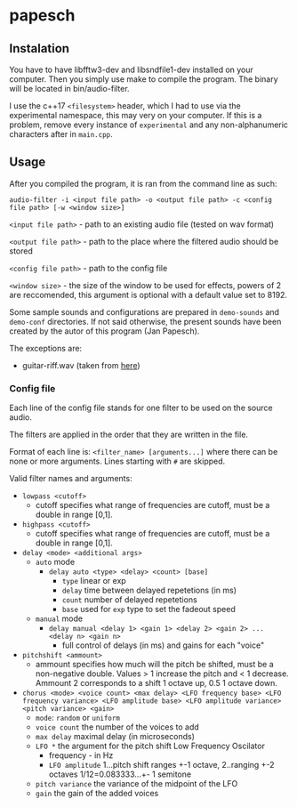 # papesch

## Instalation

You have to have libfftw3-dev and libsndfile1-dev installed on your computer.
Then you simply use make to compile the program. The binary will be located in bin/audio-filter.

I use the c++17 `<filesystem>` header, which I had to use via the experimental namespace, this may very
on your computer. If this is a problem, remove every instance of `experimental` and any non-alphanumeric characters after
in `main.cpp`.

## Usage

After you compiled the program, it is ran from the command line as such:

`audio-filter -i <input file path> -o <output file path> -c <config file path> [-w <window size>]`

`<input file path>` - path to an existing audio file (tested on wav format)

`<output file path>` - path to the place where the filtered audio should be stored

`<config file path>` - path to the config file

`<window size>` - the size of the window to be used for effects, powers of 2 are reccomended, this argument is optional with a default value set to 8192.

Some sample sounds and configurations are prepared in `demo-sounds` and `demo-conf` directories.
If not said otherwise, the present sounds have been created by the autor of this program (Jan Papesch).

The exceptions are:

- guitar-riff.wav (taken from [here](https://freesound.org/people/pitx/sounds/16063/))

### Config file

Each line of the config file stands for one filter to be used on the source audio.

The filters are applied in the order that they are written in the file.

Format of each line is: `<filter_name> [arguments...]` where there can be none or more arguments.
Lines starting with `#` are skipped.

Valid filter names and arguments:

- `lowpass <cutoff>`
  - cutoff specifies what range of frequencies are cutoff, must be a double in range [0,1].
- `highpass <cutoff>`
  - cutoff specifies what range of frequencies are cutoff, must be a double in range [0,1].
- `delay <mode> <additional args>`
  - `auto` mode
    - `delay auto <type> <delay> <count> [base]`
      - `type` linear or exp
      - `delay` time between delayed repetetions (in ms)
      - `count` number of delayed repetetions
      - `base` used for `exp` type to set the fadeout speed
  - `manual` mode
    - `delay manual <delay 1> <gain 1> <delay 2> <gain 2> ... <delay n> <gain n>`
      - full control of delays (in ms) and gains for each "voice"
- `pitchshift <ammount>`
  - ammount specifies how much will the pitch be shifted, must be a non-negative double. Values > 1 increase the pitch and < 1 decrease. Ammount 2 corresponds to a shift 1 octave up, 0.5 1 octave down.
- `chorus <mode> <voice count> <max delay> <LFO frequency base> <LFO frequency variance> <LFO amplitude base> <LFO amplitude variance> <pitch variance> <gain>`
  - `mode`: `random` or `uniform`
  - `voice count` the number of the voices to add
  - `max delay` maximal delay (in microseconds)
  - `LFO *` the argument for the pitch shift Low Frequency Oscilator
    - frequency - in Hz
    - `LFO amplitude` 1...pitch shift ranges +-1 octave, 2..ranging +-2 octaves 1/12=0.083333...+- 1 semitone
  - `pitch variance` the variance of the midpoint of the LFO
  - `gain` the gain of the added voices
